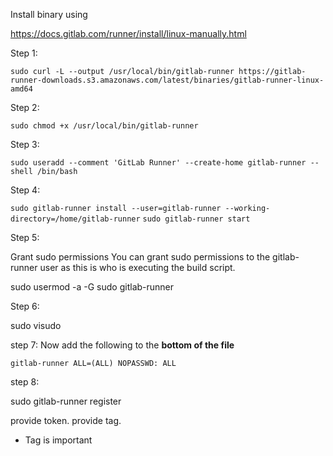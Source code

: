 
Install binary using

https://docs.gitlab.com/runner/install/linux-manually.html

Step 1:

``` sudo curl -L --output /usr/local/bin/gitlab-runner https://gitlab-runner-downloads.s3.amazonaws.com/latest/binaries/gitlab-runner-linux-amd64 ```

Step 2:

```sudo chmod +x /usr/local/bin/gitlab-runner```

Step 3:

```sudo useradd --comment 'GitLab Runner' --create-home gitlab-runner --shell /bin/bash```

Step 4:

``` sudo gitlab-runner install --user=gitlab-runner --working-directory=/home/gitlab-runner ```
``` sudo gitlab-runner start ```

Step 5:

Grant sudo permissions
You can grant sudo permissions to the gitlab-runner user as this is who is executing the build script.

sudo usermod -a -G sudo gitlab-runner

Step 6:

sudo visudo

step 7:
Now add the following to the **bottom of the file**

```gitlab-runner ALL=(ALL) NOPASSWD: ALL ```

step 8:

sudo gitlab-runner register

provide token.
provide tag.
- Tag is important

